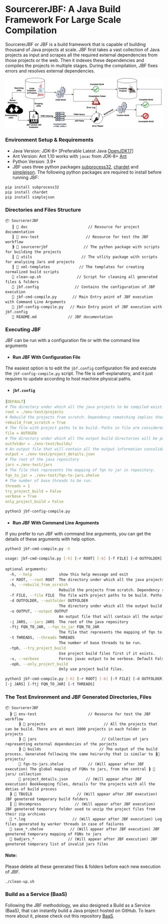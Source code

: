 # SourcererJBF:  A Java Build Framework For Large Scale Compilation

SourcererJBF or JBF is a build framework that is capable of building thousand of Java projects at scale.
JBF first takes a vast collection of Java projects as input and scrapes all the required external dependencies from
those projects or the web. Then it indexes these dependencies and compiles the projects in multiple stages. During the
compilation, JBF
fixes errors and resolves external dependencies.

<img src="doc/jbf-overview.png" alt="JBF High Level Architecture"/>

### Environment Setup & Requirements

- Java Version: JDK-8+ [Preferable Latest Java [OpenJDK17](https://openjdk.java.net/projects/jdk/17/)]
- Ant Version: Ant 1.10 works with ``javac`` from JDK-8+ [Ant](https://ant.apache.org/manual/install.html)
- Python Version: 3.9+
- JBF uses three python packages [subprocess32](https://pypi.org/project/subprocess32/), [chardet](https://pypi.org/project/chardet/) and [simplejson](https://pypi.org/project/simplejson/). The following python packages are
  required to install before running JBF:

```
pip install subprocess32
pip install chardet
pip install simplejson
```

### Directories and Files Structure

```
📦 SourcererJBF
   ┃ 📂 doc                           // Resource for project documentation
   ┃ 📂 env-test                     // Resource for test the JBF workflow
   ┣ 📂 sourcererjbf                // The python package with scripts for building the projects
   ┃ 📂 utils                      // The utlity package with scripts for analyzing Jars and projects
   ┃ 📂 xml-templates             // The templates for creating normalized build scripts
   📜 clean-up.sh                // Script for cleaning all generated files & folders       
   📜 jbf.config                // Contains the configuration of JBF execution
   📜 jbf-cmd-compile.py       // Main Entry point of JBF execution with Command Line Arguments
   📜 jbf-config-compile.py   // Main Entry point of JBF execution with jbf.config
   📜 README.md              // JBF documentation
```

### Executing JBF
JBF can be run with a configuration file or with the command line arguments

- #### Run JBF With Configuration File
The easiest option is to edit the ``jbf.config`` configuration file and execute the ``jbf-config-compile.py`` script.
The file is self-explanatory, and it just requires to update according to host machine physical paths.

- #### ``jbf.config``
``` yml
[DEFAULT]
# The directory under which all the java projects to be compiled exist.
root = ./env-test/projects
# Rebuild the projects from scratch. Dependency rematching implies that all projects might not recompile successfully.
rebuild_from_scratch = True
# The file with project paths to be build. Paths in file are considered relative to the root directory.
file = AUTOGEN
# The directory under which all the output build directories will be put.
outfolder = ./env-test/builds/
# An output file that will contain all the output information consolidated.
output = ./env-test/project_details.json
# The root of the java repository
jars =./env-test/jars
# The file that represents the mapping of fqn to jar in repository.
fqn_to_jar = ./env-test/fqn-to-jars.shelve
# The number of base threads to be run.
threads = 1
try_project_build = False
verbose = True
only_project_build = False
```

```bash 
python3 jbf-config-compile.py
```
- #### Run JBF With Command Line Arguments
If you prefer to run JBF with command line arguments, you can get the details of these arguments with help option.
```bash
python3 jbf-cmd-compile.py -h
```
```bash
usage: jbf-cmd-compile.py [-h] [-r ROOT] [-b] [-f FILE] [-d OUTFOLDER] [-o OUTPUT] [-j JARS] [-ftj FQN_TO_JAR] [-t THREADS] [-tpb] [-v] [-opb]

optional arguments:
  -h, --help            show this help message and exit
  -r ROOT, --root ROOT  The directory under which all the java projects to be compiled exist.
  -b, --rebuild_from_scratch
                        Rebuild the projects from scratch. Dependency rematching implies that all projects might not recompile successfully.
  -f FILE, --file FILE  The file with project paths to be build. Paths in file are considered relative to the root directory.
  -d OUTFOLDER, --outfolder OUTFOLDER
                        The directory under which all the output build directories will be put.
  -o OUTPUT, --output OUTPUT
                        An output file that will contain all the output information consolidated.
  -j JARS, --jars JARS  The root of the java repository
  -ftj FQN_TO_JAR, --fqn_to_jar FQN_TO_JAR
                        The file that represents the mapping of fqn to jar in repository.
  -t THREADS, --threads THREADS
                        The number of base threads to be run.
  -tpb, --try_project_build
                        Use project build files first if it exists.
  -v, --verbose         Forces javac output to be verbose. Default False
  -opb, --only_project_build
                        Only use project build files.
```

```bash
python3 jbf-cmd-compile.py [-h] [-r ROOT] [-b] [-f FILE] [-d OUTFOLDER] [-o OUTPUT]
[-j JARS] [-ftj FQN_TO_JAR] [-t THREADS]
```

### The Test Environment and JBF Generated Directories, Files 
```
📦 SourcererJBF
  ┣ 📂 env-test                       // Resource for test the JBF workflow
      ┣ 📂 projects                          // All the projects that can be build. There are at most 1000 projects in each folder in projects
      ┣ 📂 jars                             // Collection of jars representing external dependencies of the porjects
      ┣ 📂 builds                          // The output of the build process. Generated following the same heirarchy that is similar to ┣📂 projects/
      📜 fqn-to-jars.shelve           // (Will appear after JBF execution) The global mapping of FQNs to jars, from the central ┣ 📂 jars/ collection
      📜 project_details.json        // (Will appear after JBF execution) Bookkeeping files, details for the projects with all the detias of build process     
  ┣ 📂 TBUILD                    // (Will appear after JBF execution) JBF genetered temporary build folders
  ┃ 📂 Uncompress               // (Will appear after JBF execution) JBF genetered temporary folder used to unzip the project files from their zip archives
  📜 *.log                     // (Will appear after JBF execution) Log files generated by worker threads in case of failures
  📜 save_*.shelve            // (Will appear after JBF execution) JBF genetered temporary mapping of FQNs to jars
  📜 badjars_*               // (Will appear after JBF execution) JBF genetered temporary list of invalid jars files
```

#### Note:
Please delete all these generated files & folders before each new execution of JBF.
```bash
./clean-up.sh
```


### Build as a Service (BaaS)
Following the JBF methodology, we also designed a Build as a Service (BaaS), that can instantly build a Java project hosted on GitHub.
To learn more about it, please check out this repository [BaaS](https://github.com/Mondego/baas).

